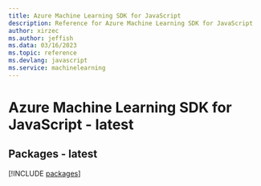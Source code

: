 ```yaml
---
title: Azure Machine Learning SDK for JavaScript
description: Reference for Azure Machine Learning SDK for JavaScript
author: xirzec
ms.author: jeffish
ms.data: 03/16/2023
ms.topic: reference
ms.devlang: javascript
ms.service: machinelearning
---
```

# Azure Machine Learning SDK for JavaScript - latest
## Packages - latest
[!INCLUDE [packages](machine-learning-index.md)]